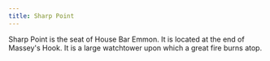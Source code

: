```yaml
---
title: Sharp Point
---
```


Sharp Point is the seat of House Bar Emmon. It is located at the end of Massey's Hook. It is a large watchtower upon which a great fire burns atop.






